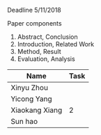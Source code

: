 Deadline 5/11/2018

Paper components
1. Abstract, Conclusion
2. Introduction, Related Work
3. Method, Result
4. Evaluation, Analysis


|Name|Task|
|---|---|
|Xinyu Zhou||
|Yicong Yang||
|Xiaokang Xiang|2|
|Sun hao||  
